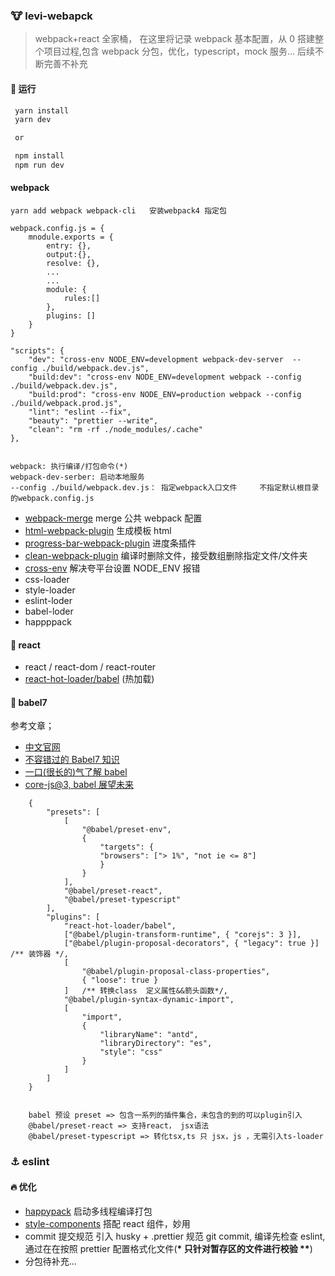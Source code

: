 ### :cow: levi-webapck

> webpack+react 全家桶， 在这里将记录 webpack 基本配置，从 0 搭建整个项目过程,包含 webpack 分包，优化，typescript，mock 服务... 后续不断完善不补充

#### :runner: 运行

```javascript
 yarn install
 yarn dev

 or

 npm install
 npm run dev
```

#### webpack

```
yarn add webpack webpack-cli   安装webpack4 指定包

webpack.config.js = {
    mnodule.exports = {
        entry: {},
        output:{},
        resolve: {},
        ...
        ...
        module: {
            rules:[]
        },
        plugins: []
    }
}

"scripts": {
    "dev": "cross-env NODE_ENV=development webpack-dev-server  --config ./build/webpack.dev.js",
    "build:dev": "cross-env NODE_ENV=development webpack --config ./build/webpack.dev.js",
    "build:prod": "cross-env NODE_ENV=production webpack --config ./build/webpack.prod.js",
    "lint": "eslint --fix",
    "beauty": "prettier --write",
    "clean": "rm -rf ./node_modules/.cache"
},


webpack: 执行编译/打包命令(*)
webpack-dev-serber: 启动本地服务
--config ./build/webpack.dev.js： 指定webpack入口文件     不指定默认根目录的webpack.config.js
```

- [webpack-merge](https://www.npmjs.com/package/webpack-merge) merge 公共 webpack 配置
- [html-webpack-plugin](https://www.npmjs.com/package/html-webpack-plugin) 生成模板 html
- [progress-bar-webpack-plugin](https://www.npmjs.com/package/progress-bar-webpack-plugin) 进度条插件
- [clean-webpack-plugin](https://www.npmjs.com/search?q=clean-webpack-plugin) 编译时删除文件，接受数组删除指定文件/文件夹
- [cross-env](https://juejin.im/post/5d78a11ee51d4561af16dd9f) 解决夸平台设置 NODE_ENV 报错
- css-loader
- style-loader
- eslint-loder
- babel-loder
- happppack

#### :santa: react

- react / react-dom / react-router
- [react-hot-loader/babel](https://www.npmjs.com/package/react-hot-loader) (热加载)

#### :dog: babel7

参考文章；

- [中文官网](https://www.babeljs.cn/docs/babel-preset-typescript)
- [不容错过的 Babel7 知识](https://juejin.im/post/5ddff3abe51d4502d56bd143)
- [一口(很长的)气了解 babel](https://juejin.im/post/5c19c5e0e51d4502a232c1c6)
- [core-js@3, babel 展望未来](https://juejin.im/post/5e355be0f265da3e491a53c5)

```
    {
        "presets": [
            [
                "@babel/preset-env",
                {
                    "targets": {
                    "browsers": ["> 1%", "not ie <= 8"]
                    }
                }
            ],
            "@babel/preset-react",
            "@babel/preset-typescript"
        ],
        "plugins": [
            "react-hot-loader/babel",
            ["@babel/plugin-transform-runtime", { "corejs": 3 }],
            ["@babel/plugin-proposal-decorators", { "legacy": true }] /** 装饰器 */,
            [
                "@babel/plugin-proposal-class-properties",
                { "loose": true }
            ]   /** 转换class  定义属性&&箭头函数*/,
            "@babel/plugin-syntax-dynamic-import",
            [
                "import",
                {
                    "libraryName": "antd",
                    "libraryDirectory": "es",
                    "style": "css"
                }
            ]
        ]
    }


    babel 预设 preset => 包含一系列的插件集合，未包含的到的可以plugin引入
    @babel/preset-react => 支持react， jsx语法
    @babel/preset-typescript => 转化tsx,ts 只 jsx，js ，无需引入ts-loader
```

### :anchor: eslint

#### :fire: 优化

- [happypack](https://www.npmjs.com/package/happypack) 启动多线程编译打包
- [style-components](https://www.npmjs.com/package/styled-components) 搭配 react 组件，妙用
- commit 提交规范 引入 husky + .prettier 规范 git commit, 编译先检查 eslint, 通过在在按照 prettier 配置格式化文件(**\* 只针对暂存区的文件进行校验 \*\***)
- 分包待补充...

